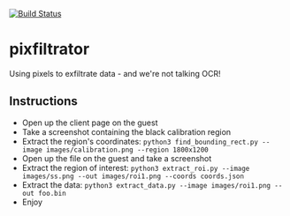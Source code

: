 [![Build Status](https://travis-ci.org/axiomiety/pixfiltrator.svg?branch=master)](https://travis-ci.org/axiomiety/pixfiltrator)

# pixfiltrator
Using pixels to exfiltrate data - and we're not talking OCR!

## Instructions

 * Open up the client page on the guest
 * Take a screenshot containing the black calibration region
 * Extract the region's coordinates: `python3 find_bounding_rect.py --image images/calibration.png --region 1800x1200`
 * Open up the file on the guest and take a screenshot
 * Extract the region of interest: `python3 extract_roi.py --image images/ss.png --out images/roi1.png --coords coords.json`
 * Extract the data: `python3 extract_data.py --image images/roi1.png --out foo.bin`
 * Enjoy